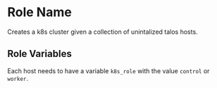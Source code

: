 Role Name
=========

Creates a k8s cluster given a collection of unintalized talos hosts.

Role Variables
--------------

Each host needs to have a variable `k8s_role` with the value `control` or `worker`.
